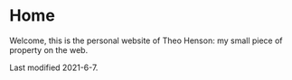 # Home

Welcome, this is the personal website of Theo Henson: my small piece of property on the web.

Last modified 2021-6-7.
